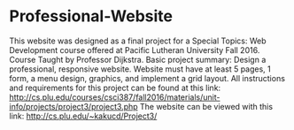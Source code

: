 # Professional-Website
This website was designed as a final project for a Special Topics: Web Development course offered at Pacific Lutheran University Fall 2016. Course Taught by Professor Dijkstra. 
Basic project summary: Design a professional, responsive website. Website must have at least 5 pages, 1 form, a menu design, graphics, and implement a grid layout. All instructions and requirements for this project can be found at this link: http://cs.plu.edu/courses/csci387/fall2016/materials/unit-info/projects/project3/project3.php 
The website can be viewed with this link: http://cs.plu.edu/~kakucd/Project3/
